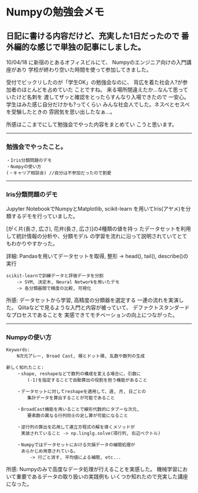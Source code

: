 # Numpyの勉強会メモ
日記に書ける内容だけど、充実した1日だったので
番外編的な感じで単独の記事にしました。
---
10/04/18 に新宿のとあるオフィスビルにて、
Numpyのエンジニア向けの入門講座があり
学校が終わり空いた時間を使って参加してきました。

受付でビックリしたのが「学生OK」の勉強会なのに、
背広を着た社会人?が参加者のほとんどを占めていた
ことですね。
来る場所間違えたか...なんて思っていたけど名刺を
渡してザッと確認をとったらすんなり入場できたので
一安心。学生はみた感じ自分だけかも?ってくらい
みんな社会人でした。ネスペとセスペを受験したときの
雰囲気を思い出したなぁ...。

所感はここまでにして勉強会でやった内容をまとめてい
こうと思います。

---
### 勉強会でやったこと。
    ・Iris分類問題のデモ
    ・Numpyの使い方
    (・キャリア相談会) //自分は不参加だったので割愛

---
### Iris分類問題のデモ
Jupyter NotebookでNumpyとMatplotlib, scikit-learn
を用いてIris(アヤメ)を分類するデモを行っていました。

[がく片(長さ, 広さ), 花弁(長さ, 広さ)]の4種類の値を持っ
たデータセットを利用して統計情報の分析や、分類モデル
の学習を流れに沿って説明されていてとてもわかりやすかった。

詳細:
    Pandasを用いてデータセットを取得, 整形
        -> head(), tail(), describe()の実行

    scikit-learnで訓練データと評価データを分割
        -> SVM, 決定木, Neural Networkを用いたデモ
        -> 各分類器間で精度の比較, 可視化

所感:
    データセットから学習, 高精度の分類器を選定する
    一連の流れを実演した。
    Qiitaなどで見るような入門と内容が被っていて、
    デファクトスタンダードなプロセスであることを
    実感できてモチベーションの向上につながった。

---
### Numpyの使い方
    Keywords:
        N次元アレー, Broad Cast, 積とドット積, 乱数や数列の生成

    新しく知れたこと:
        ・shape, reshapeなどで数列の構成を変える場合に、引数に
            (-1)を指定することで自動算出の役割を担う機能があること

        ・データセットに対してreshapeを適用して、週, 月, 日ごとの
            集計データを算出することが可能であること

        ・BroadCast機能を用いることで線形代数的にタブーな次元,
            要素数の異なる行列同士の足し算が可能になること

        ・逆行列の算出を応用して連立方程式の解を導くメソッドが
        　実装されていること -> np.linglg.solve(項行列, 右辺ベクトル)

        ・Numpyではデータセットにおける欠損データの補間処理が
        　あらかじめ用意されている。
             -> 行ごと消す, 平均値による補間, etc...

所感:
    Numpyのみで高度なデータ処理が行えることを実感した。
    機械学習において重要であるデータの取り扱いの実践例も
    いくつか知れたので充実した講座になった。
